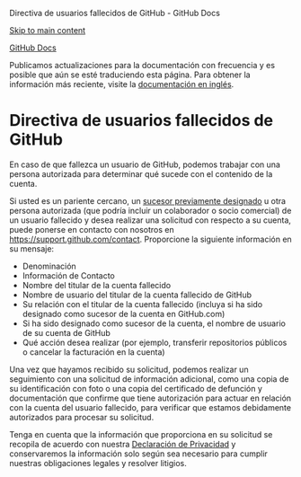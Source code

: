 Directiva de usuarios fallecidos de GitHub - GitHub Docs

[Skip to main content](#main-content)

[](/es)[GitHub Docs](/es)

Publicamos actualizaciones para la documentación con frecuencia y es posible que aún se esté traduciendo esta página. Para obtener la información más reciente, visite la [documentación en inglés](/en).

Directiva de usuarios fallecidos de GitHub
==========

En caso de que fallezca un usuario de GitHub, podemos trabajar con una persona autorizada para determinar qué sucede con el contenido de la cuenta.

Si usted es un pariente cercano, un [sucesor previamente designado](/es/github/setting-up-and-managing-your-github-user-account/maintaining-ownership-continuity-of-your-user-accounts-repositories) u otra persona autorizada (que podría incluir un colaborador o socio comercial) de un usuario fallecido y desea realizar una solicitud con respecto a su cuenta, puede ponerse en contacto con nosotros en <https://support.github.com/contact>. Proporcione la siguiente información en su mensaje:

* Denominación
* Información de Contacto
* Nombre del titular de la cuenta fallecido
* Nombre de usuario del titular de la cuenta fallecido de GitHub
* Su relación con el titular de la cuenta fallecido (incluya si ha sido designado como sucesor de la cuenta en GitHub.com)
* Si ha sido designado como sucesor de la cuenta, el nombre de usuario de su cuenta de GitHub
* Qué acción desea realizar (por ejemplo, transferir repositorios públicos o cancelar la facturación en la cuenta)

Una vez que hayamos recibido su solicitud, podemos realizar un seguimiento con una solicitud de información adicional, como una copia de su identificación con foto o una copia del certificado de defunción y documentación que confirme que tiene autorización para actuar en relación con la cuenta del usuario fallecido, para verificar que estamos debidamente autorizados para procesar su solicitud.

Tenga en cuenta que la información que proporciona en su solicitud se recopila de acuerdo con nuestra [Declaración de Privacidad](/es/github/site-policy/github-privacy-statement) y conservaremos la información solo según sea necesario para cumplir nuestras obligaciones legales y resolver litigios.
